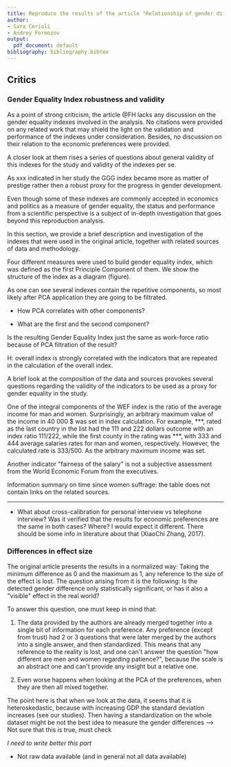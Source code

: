 ```yaml
---
title: Reproduce the results of the article "Relationship of gender differences in preferences to economic development and gender equality"
author: 
- Sara Cerioli
- Andrey Formozov
output:
  pdf_document: default
bibliography: bibliography.bibtex
---
```



## Critics


### Gender Equality Index robustness and validity

As a point of strong criticism, the article @FH lacks any discussion on the gender equality indexes involved in the analysis. No citations were provided on any related work that may shield the light on the validation and performance of the indexes under consideration. Besides, no discussion on their relation to the economic preferences were provided.

A closer look at them rises a series of questions about general validity of this indexes for the study and validity of the indexes per se.

As xxx indicated in her study the GGG index became more as matter of prestige rather then a robust proxy for the progress in gender development.



Even though some of these indexes are commonly accepted in economics and politics as a measure of gender equality, the status and performance from a scientific perspective is a subject of in-depth investigation that goes beyond this reproduction analysis.

In this section, we provide a brief description and investigation of the indexes that were used in the original article, together with related sources of data and methodology.

Four different measures were used to build gender equality index, which was defined as the first Principle Component of them. We show the structure of the index as a diagram (figure).

As one can see several indexes contain the repetitive components, so most likely after PCA application they are going to be filtrated.

- How PCA correlates with other components?

- What are the first and the second component?

Is the resulting Gender Equality Index just the same as work-force ratio because of PCA filtration of the result?

H: overall index is strongly correlated with the indicators that are repeated in the calculation of the overall index.

A brief look at the composition of the data and sources provokes several questions regarding the validity of the indicators to be used as a proxy for gender equality in the study.

One of the integral components of the WEF index is the ratio of the average income for man and women. Surprisingly, an arbitrary maximum value of the income in 40 000 $ was set in index calculation. For example, ***, rated as the last country in the list had the 111 and 222 dollars outcome with an index ratio 111/222, while the first county in the rating was ***, with 333 and 444 average salaries rates for man and women, respectively. However, the calculated rate is 333/500. As the arbitrary maximum income was set. 

Another indicator "fairness of the salary" is not a subjective assessment from the World Economic Forum from the executives.

Information summary on time since women suffrage: the table does not contain links on the related sources.

---

- What about cross-calibration for personal interview vs telephone interview? Was it verified that the results for economic preferences are the same in both cases? Where? I would expect it different. There should be some info in literature about that (XiaoChi Zhang, 2017).

### Differences in effect size

The original article presents the results in a normalized way: Taking the minimum difference as 0 and the maximum as 1, any reference to the size of the effect is lost. The question arising from it is the following: Is the detected gender difference only statistically significant, or has it also a "visible" effect in the real world? 

To answer this question, one must keep in mind that:

1. The data provided by the authors are already merged together into a single bit of information for each preference. Any preference (except from trust) had 2 or 3 questions that were later merged by the authors into a single answer, and then standardized. This means that any reference to the reality is lost, and one can't answer the question "how different are men and women regarding patience?", because the scale is an abstract one and can't provide any insight but a relative one.

2. Even worse happens when looking at the PCA of the preferences, when they are then all mixed together.

The point here is that when we look at the data, it seems that it is heteroskedastic, because with increasing GDP the standard deviation increases (see our studies). Then having a standardization on the whole dataset might be not the best idea to measure the gender differences --> Not sure that this is true, must check

*I need to write better this part*

- Not raw data available (and in general not all data available)


